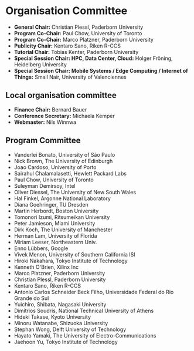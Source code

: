 # Organisation Committee

* **General Chair:** Christian Plessl, Paderborn University
* **Program Co-Chair:** Paul Chow,  University of Toronto
* **Program Co-Chair:** Marco Platzner, Paderborn University
* **Publicity Chair:** Kentaro Sano, Riken R-CCS
* **Tutorial Chair:** Tobias Kenter, Paderborn University
* **Special Session Chair: HPC, Data Center, Cloud:** Holger Fröning, Heidelberg University
* **Special Session Chair: Mobile Systems / Edge Computing / Internet of Things:** Smail Nair, University of Valenciennes

## Local organisation committee

* **Finance Chair:** Bernard Bauer
* **Conference Secretary:** Michaela Kemper
* **Webmaster:** Nils Winnwa

## Program Committee

* Vanderlei Bonato, University of São Paulo
* Nick Brown, The University of Edinburgh
* Joao Cardoso, University of Porto
* Sairahul Chalamalasetti, Hewlett Packard Labs
* Paul Chow,  University of Toronto
* Suleyman Demirsoy, Intel
* Oliver Diessel, The University of New South Wales
* Hal Finkel, Argonne National Laboratory
* Diana Goehringer, TU Dresden
* Martin Herbordt, Boston University
* Tomonori Izumi, Ritsumeikan University
* Peter Jamieson, Miami University
* Dirk Koch, The University of Manchester
* Herman Lam, University of Florida
* Miriam Leeser, Northeastern Univ.
* Enno Lübbers, Google
* Vivek Menon, University of Southern California ISI
* Hiroki Nakahara, Tokyo Institute of Technology
* Kenneth O'Brien, Xilinx Inc
* Marco Platzner, Paderborn University
* Christian Plessl, Paderborn University
* Kentaro Sano, Riken R-CCS
* Antonio Carlos Schneider Beck Filho, Universidade Federal do Rio Grande do Sul
* Yuichiro, Shibata, Nagasaki University
* Dimitrios Soudris, National Technical University of Athens
* Hideki Takase, Kyoto University
* Minoru Watanabe, Shizuoka University
* Stephan Wong, Delft University of Technology
* Hayato Yamaki, The University of Electro-Communications
* Jaehoon Yu, Tokyo Institute of Technology

